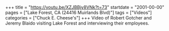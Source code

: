 +++
title = "https://youtu.be/XZJBBjy8VNk?t=73"
startdate = "2001-00-00"
pages = ["Lake Forest, CA (24416 Muirlands Blvd)"]
tags = ["Videos"]
categories = ["Chuck E. Cheese's"]
+++
Video of Robert Gotcher and Jeremy Blaido visiting Lake Forest and interviewing their employees.
